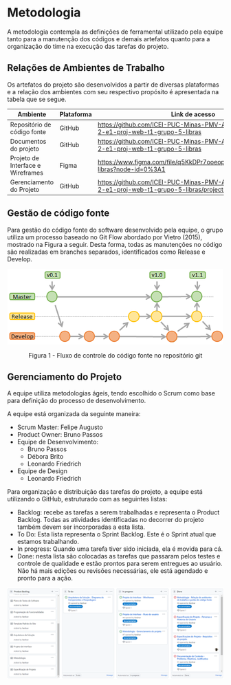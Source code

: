 # Metodologia

A metodologia contempla as definições de ferramental utilizado pela equipe tanto para a manutenção dos códigos e demais artefatos quanto para a organização do time na execução das tarefas do projeto.

## Relações de Ambientes de Trabalho

Os artefatos do projeto são desenvolvidos a partir de diversas plataformas e a relação dos ambientes com seu respectivo propósito é apresentada na tabela que se segue.

| Ambiente | Plataforma                           | Link de acesso                                     |
| -------------------- | ------------------------------------------------------------ | ----------------------------------------------------------- |
| Repositório de código fonte | GitHub | https://github.com/ICEI-PUC-Minas-PMV-ADS/pmv-ads-2021-2-e1-proj-web-t1-grupo-5-libras |
| Documentos do projeto | GitHub | https://github.com/ICEI-PUC-Minas-PMV-ADS/pmv-ads-2021-2-e1-proj-web-t1-grupo-5-libras |
| Projeto de Interface e  Wireframes | Figma | https://www.figma.com/file/q5KkDPr7ooeopIRWHSC7AW/projeto-libras?node-id=0%3A1 |
| Gerenciamento do Projeto | GitHub | https://github.com/ICEI-PUC-Minas-PMV-ADS/pmv-ads-2021-2-e1-proj-web-t1-grupo-5-libras/projects |

## Gestão de código fonte

Para gestão do código fonte do software desenvolvido pela equipe, o grupo utiliza um processo baseado no Git Flow abordado por Vietro (2015), mostrado na Figura a seguir. Desta forma, todas as manutenções no código são realizadas em branches separados, identificados como Release e Develop.

![Gestão de código fonte](img/gestaoCodigoFonte.png)
<center> Figura 1 - Fluxo de controle do código fonte no repositório git </center>

## Gerenciamento do Projeto

A equipe utiliza metodologias ágeis, tendo escolhido o Scrum como base para definição do processo de desenvolvimento.

A equipe está organizada da seguinte maneira:
 - Scrum Master: Felipe Augusto
 - Product Owner: Bruno Passos
 - Equipe de Desenvolvimento:
   - Bruno Passos
   - Débora Brito
   - Leonardo Friedrich
 - Equipe de Design
   - Leonardo Friedrich

Para organização e distribuição das tarefas do projeto, a equipe está utilizando o GitHub, estruturado com as seguintes listas: 

 - Backlog: recebe as tarefas a serem trabalhadas e representa o Product Backlog. Todas as atividades identificadas no decorrer do projeto também devem ser incorporadas a esta lista.
 - To Do: Esta lista representa o Sprint Backlog. Este é o Sprint atual que estamos trabalhando.
 - In progress: Quando uma tarefa tiver sido iniciada, ela é movida para cá.
 - Done: nesta lista são colocadas as tarefas que passaram pelos testes e controle de qualidade e estão prontos para serem entregues ao usuário. Não há mais edições ou revisões necessárias, ele está agendado e pronto para a ação.

![UserFlow](img/kanban.png)

 


